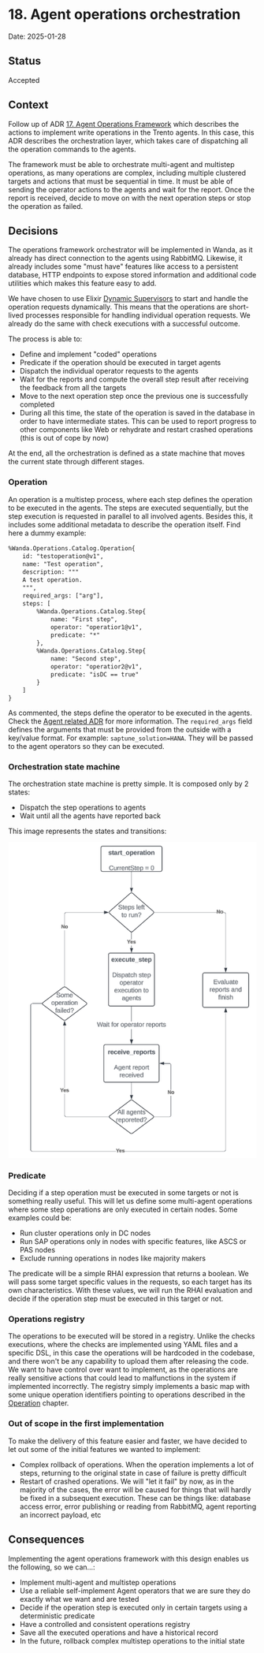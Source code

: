# 18. Agent operations orchestration

Date: 2025-01-28

## Status

Accepted

## Context

Follow up of ADR [17. Agent Operations Framework](https://github.com/trento-project/docs/blob/main/adr/0017-agent-operations-framework.md) which describes the actions to implement
write operations in the Trento agents. In this case, this ADR describes the orchestration layer, which takes care of dispatching all the operation commands to the agents.

The framework must be able to orchestrate multi-agent and multistep operations, as many operations are complex, including multiple clustered targets and actions that must be sequential in time.
It must be able of sending the operator actions to the agents and wait for the report. Once the report is received, decide to move on with the next operation steps or stop the operation as failed.

## Decisions

The operations framework orchestrator will be implemented in Wanda, as it already has direct connection to the agents using RabbitMQ. Likewise, it already includes some "must have" features like access to a persistent database, HTTP endpoints to expose stored information and additional code utilities which makes this feature easy to add.

We have chosen to use Elixir [Dynamic Supervisors](https://hexdocs.pm/elixir/1.13/DynamicSupervisor.html) to start and handle the operation requests dynamically. This means that the operations are short-lived processes responsible for handling individual operation requests. We already do the same with check executions with a successful outcome.

The process is able to:
- Define and implement "coded" operations
- Predicate if the operation should be executed in target agents
- Dispatch the individual operator requests to the agents
- Wait for the reports and compute the overall step result after receiving the feedback from all the targets
- Move to the next operation step once the previous one is successfully completed
- During all this time, the state of the operation is saved in the database in order to have intermediate states. This can be used to report progress to other components like Web or rehydrate and restart crashed operations (this is out of cope by now)

At the end, all the orchestration is defined as a state machine that moves the current state through different stages.

### Operation

An operation is a multistep process, where each step defines the operation to be executed in the agents. The steps are executed sequentially, but the step execution is requested in parallel to all involved agents. Besides this, it includes some additional metadata to describe the operation itself. Find here a dummy example:

```
%Wanda.Operations.Catalog.Operation{
    id: "testoperation@v1",
    name: "Test operation",
    description: """
    A test operation.
    """,
    required_args: ["arg"],
    steps: [
        %Wanda.Operations.Catalog.Step{
            name: "First step",
            operator: "operatior1@v1",
            predicate: "*"
        },
        %Wanda.Operations.Catalog.Step{
            name: "Second step",
            operator: "operatior2@v1",
            predicate: "isDC == true"
        }
    ]
}
```

As commented, the steps define the operator to be executed in the agents. Check the [Agent related ADR](https://github.com/trento-project/docs/blob/main/adr/0017-agent-operations-framework.md) for more information.
The `required_args` field defines the arguments that must be provided from the outside with a key/value format. For example: `saptune_solution=HANA`. They will be passed to the agent operators so they can be executed.

### Orchestration state machine

The orchestration state machine is pretty simple. It is composed only by 2 states:
- Dispatch the step operations to agents
- Wait until all the agents have reported back

This image represents the states and transitions:

![state_machine](images/0018_orchestration_state_machine.png)

### Predicate

Deciding if a step operation must be executed in some targets or not is something really useful. This will let us define some multi-agent operations where some step operations are only executed in certain nodes. Some examples could be:
- Run cluster operations only in DC nodes
- Run SAP operations only in nodes with specific features, like ASCS or PAS nodes
- Exclude running operations in nodes like majority makers

The predicate will be a simple RHAI expression that returns a boolean. We will pass some target specific values in the requests, so each target has its own characteristics. With these values, we will run the RHAI evaluation and decide if the operation step must be executed in this target or not.

### Operations registry

The operations to be executed will be stored in a registry. Unlike the checks executions, where the checks are implemented using YAML files and a specific DSL, in this case the operations will be hardcoded in the codebase, and there won't be any capability to upload them after releasing the code. We want to have control over want to implement, as the operations are really sensitive actions that could lead to malfunctions in the system if implemented incorrectly. The registry simply implements a basic map with some unique operation identifiers pointing to operations described in the [Operation](operation) chapter.

### Out of scope in the first implementation

To make the delivery of this feature easier and faster, we have decided to let out some of the initial features we wanted to implement:
- Complex rollback of operations. When the operation implements a lot of steps, returning to the original state in case of failure is pretty difficult
- Restart of crashed operations. We will "let it fail" by now, as in the majority of the cases, the error will be caused for things that will hardly be fixed in a subsequent execution. These can be things like: database access error, error publishing or reading from RabbitMQ, agent reporting an incorrect payload, etc


## Consequences

Implementing the agent operations framework with this design enables us the following, so we can...:
- Implement multi-agent and multistep operations
- Use a reliable self-implement Agent operators that we are sure they do exactly what we want and are tested
- Decide if the operation step is executed only in certain targets using a deterministic predicate
- Have a controlled and consistent operations registry
- Save all the executed operations and have a historical record
- In the future, rollback complex multistep operations to the initial state